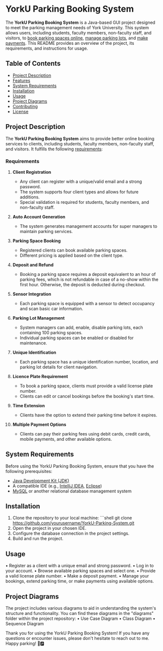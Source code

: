# YorkU Parking Booking System

The **YorkU Parking Booking System** is a Java-based GUI project designed to meet the parking management needs of York University. This system allows users, including students, faculty members, non-faculty staff, and visitors, to [book parking spaces online](#usage), [manage parking lots](#usage), and [make payments](#usage). This README provides an overview of the project, its requirements, and instructions for usage.

## Table of Contents
- [Project Description](#project-description)
- [Features](#features)
- [System Requirements](#system-requirements)
- [Installation](#installation)
- [Usage](#usage)
- [Project Diagrams](#project-diagrams)
- [Contributing](#contributing)
- [License](#license)

## Project Description

The **YorkU Parking Booking System** aims to provide better online booking services to clients, including students, faculty members, non-faculty staff, and visitors. It fulfills the following [requirements](#requirements):

### Requirements

1. **Client Registration**
   - Any client can register with a unique/valid email and a strong password.
   - The system supports four client types and allows for future additions.
   - Special validation is required for students, faculty members, and non-faculty staff.

2. **Auto Account Generation**
   - The system generates management accounts for super managers to maintain parking services.

3. **Parking Space Booking**
   - Registered clients can book available parking spaces.
   - Different pricing is applied based on the client type.

4. **Deposit and Refund**
   - Booking a parking space requires a deposit equivalent to an hour of parking fees, which is not refundable in case of a no-show within the first hour. Otherwise, the deposit is deducted during checkout.

5. **Sensor Integration**
   - Each parking space is equipped with a sensor to detect occupancy and scan basic car information.

6. **Parking Lot Management**
   - System managers can add, enable, disable parking lots, each containing 100 parking spaces.
   - Individual parking spaces can be enabled or disabled for maintenance.

7. **Unique Identification**
   - Each parking space has a unique identification number, location, and parking lot details for client navigation.

8. **Licence Plate Requirement**
   - To book a parking space, clients must provide a valid license plate number.
   - Clients can edit or cancel bookings before the booking's start time.

9. **Time Extension**
   - Clients have the option to extend their parking time before it expires.

10. **Multiple Payment Options**
    - Clients can pay their parking fees using debit cards, credit cards, mobile payments, and other available options.

## System Requirements

Before using the YorkU Parking Booking System, ensure that you have the following prerequisites:

- [Java Development Kit (JDK)](#system-requirements)
- A compatible IDE (e.g., [IntelliJ IDEA](#system-requirements), [Eclipse](#system-requirements))
- [MySQL](#system-requirements) or another relational database management system

## Installation 
1. Clone the repository to your local machine: ```shell git clone https://github.com/yourusername/YorkU-Parking-System.git 
2.	Open the project in your chosen IDE.
3.	Configure the database connection in the project settings.
4.	Build and run the project.

## Usage
•	Register as a client with a unique email and strong password.
•	Log in to your account.
•	Browse available parking spaces and select one.
•	Provide a valid license plate number.
•	Make a deposit payment.
•	Manage your bookings, extend parking time, or make payments using available options.

## Project Diagrams
The project includes various diagrams to aid in understanding the system's structure and functionality. You can find these diagrams in the "diagrams" folder within the project repository:
•	Use Case Diagram
•	Class Diagram
•	Sequence Diagram

Thank you for using the YorkU Parking Booking System! If you have any questions or encounter issues, please don't hesitate to reach out to me.
Happy parking! 🚗🅿️
